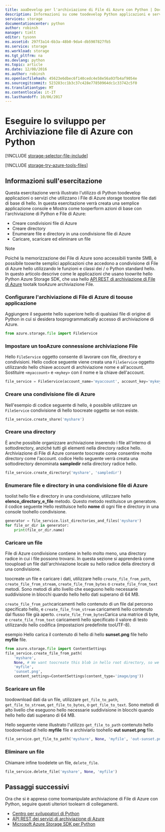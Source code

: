 ```yaml
---
title: aaaDevelop per l'archiviazione di File di Azure con Python | Documenti Microsoft
description: Informazioni su come toodevelop Python applicazioni e servizi che utilizzano i File di Azure storage toostore dati dei file.
services: storage
documentationcenter: python
author: robinsh
manager: timlt
editor: tysonn
ms.assetid: 297f3a14-6b3a-48b0-9da4-db5907827fb5
ms.service: storage
ms.workload: storage
ms.tgt_pltfrm: na
ms.devlang: python
ms.topic: article
ms.date: 12/08/2016
ms.author: robinsh
ms.openlocfilehash: 45623e6dbec6f140cedc4e58e56a93fb4af9054e
ms.sourcegitcommit: 523283cc1b3c37c428e77850964dc1c33742c5f0
ms.translationtype: MT
ms.contentlocale: it-IT
ms.lasthandoff: 10/06/2017
---
```

# <a name="develop-for-azure-file-storage-with-python"></a>Eseguire lo sviluppo per Archiviazione file di Azure con Python
[!INCLUDE [storage-selector-file-include](../../includes/storage-selector-file-include.md)]

[!INCLUDE [storage-try-azure-tools-files](../../includes/storage-try-azure-tools-files.md)]

## <a name="about-this-tutorial"></a>Informazioni sull'esercitazione
Questa esercitazione verrà illustrato l'utilizzo di Python toodevelop applicazioni o servizi che utilizzano i File di Azure storage toostore file dati di base di hello. In questa esercitazione verrà creata una semplice applicazione console e Mostra come tooperform azioni di base con l'archiviazione di Python e File di Azure:

* Creare condivisioni file di Azure
* Creare directory
* Enumerare file e directory in una condivisione file di Azure
* Caricare, scaricare ed eliminare un file

> [!Note]  
> Poiché la memorizzazione dei File di Azure sono accessibili tramite SMB, è possibile toowrite semplici applicazioni che accedono a condivisione di File di Azure hello utilizzando le funzioni e classi dei / o Python standard hello. In questo articolo descrive come le applicazioni che usano toowrite hello Python Azure Storage SDK, che usa hello [API REST di archiviazione di File di Azure](https://docs.microsoft.com/en-us/rest/api/storageservices/fileservices/file-service-rest-api) tootalk tooAzure archiviazione File.

### <a name="set-up-your-application-toouse-azure-file-storage"></a>Configurare l'archiviazione di File di Azure di toouse applicazione
Aggiungere il seguente hello superiore hello di qualsiasi file di origine di Python in cui si desidera tooprogrammatically accesso di archiviazione di Azure.

```python
from azure.storage.file import FileService
```

### <a name="set-up-a-connection-tooazure-file-storage"></a>Impostare un tooAzure connessione archiviazione File 
Hello `FileService` oggetto consente di lavorare con file, directory e condivisioni. Hello codice seguente viene creata una `FileService` oggetto utilizzando hello chiave account di archiviazione nome e all'account. Sostituire `<myaccount>` e `<mykey>` con il nome e la chiave dell'account.

```python
file_service = FileService(account_name='myaccount', account_key='mykey')
```

### <a name="create-an-azure-file-share"></a>Creare una condivisione file di Azure
Nell'esempio di codice seguente di hello, è possibile utilizzare un `FileService` condivisione di hello toocreate oggetto se non esiste.

```python
file_service.create_share('myshare')
```

### <a name="create-a-directory"></a>Creare una directory
È anche possibile organizzare archiviazione inserendo i file all'interno di sottodirectory, anziché tutti gli elementi nella directory radice hello. Archiviazione di File di Azure consente toocreate come consentire molte directory come l'account. codice Hello seguente verrà creata una sottodirectory denominata **sampledir** nella directory radice hello.

```python
file_service.create_directory('myshare', 'sampledir')
```

### <a name="enumerate-files-and-directories-in-an-azure-file-share"></a>Enumerare file e directory in una condivisione file di Azure
toolist hello file e directory in una condivisione, utilizzare hello **elenco\_directory\_e\_file** metodo. Questo metodo restituisce un generatore. il codice seguente Hello restituisce hello **nome** di ogni file e directory in una console toohello condivisione.

```python
generator = file_service.list_directories_and_files('myshare')
for file_or_dir in generator:
    print(file_or_dir.name)
```

### <a name="upload-a-file"></a>Caricare un file 
File di Azure condivisione contiene in hello molto meno, una directory radice in cui i file possono trovarsi. In questa sezione si apprenderà come tooupload un file dall'archiviazione locale su hello radice della directory di una condivisione.

toocreate un file e caricare i dati, utilizzare hello `create_file_from_path`, `create_file_from_stream`, `create_file_from_bytes` o `create_file_from_text` metodi. Sono metodi di alto livello che eseguono hello necessarie suddivisione in blocchi quando hello hello dati superano di 64 MB.

`create_file_from_path`caricamenti hello contenuto di un file dal percorso specificato hello, e `create_file_from_stream` caricamenti hello contenuto dal flusso file già aperto. `create_file_from_bytes`Carica una matrice di byte, e `create_file_from_text` caricamenti hello specificato il valore di testo utilizzando hello codifica (impostazioni predefinite tooUTF-8).

esempio Hello carica il contenuto di hello di hello **sunset.png** file hello **myfile** file.

```python
from azure.storage.file import ContentSettings
file_service.create_file_from_path(
    'myshare',
    None, # We want toocreate this blob in hello root directory, so we specify None for hello directory_name
    'myfile',
    'sunset.png',
    content_settings=ContentSettings(content_type='image/png'))
```

### <a name="download-a-file"></a>Scaricare un file
toodownload dati da un file, utilizzare `get_file_to_path`, `get_file_to_stream`, `get_file_to_bytes`, o `get_file_to_text`. Sono metodi di alto livello che eseguono hello necessarie suddivisione in blocchi quando hello hello dati superano di 64 MB.

Hello seguente viene illustrato l'utilizzo `get_file_to_path` contenuto hello toodownload di hello **myfile** file e archiviarlo toohello **out sunset.png** file.

```python
file_service.get_file_to_path('myshare', None, 'myfile', 'out-sunset.png')
```

### <a name="delete-a-file"></a>Eliminare un file
Chiamare infine toodelete un file, `delete_file`.

```python
file_service.delete_file('myshare', None, 'myfile')
```

## <a name="next-steps"></a>Passaggi successivi
Ora che si è appreso come toomanipulate archiviazione di File di Azure con Python, seguire questi ulteriori toolearn di collegamenti.

* [Centro per sviluppatori di Python](/develop/python/)
* [API REST dei servizi di archiviazione di Azure](http://msdn.microsoft.com/library/azure/dd179355)
* [Microsoft Azure Storage SDK per Python](https://github.com/Azure/azure-storage-python)